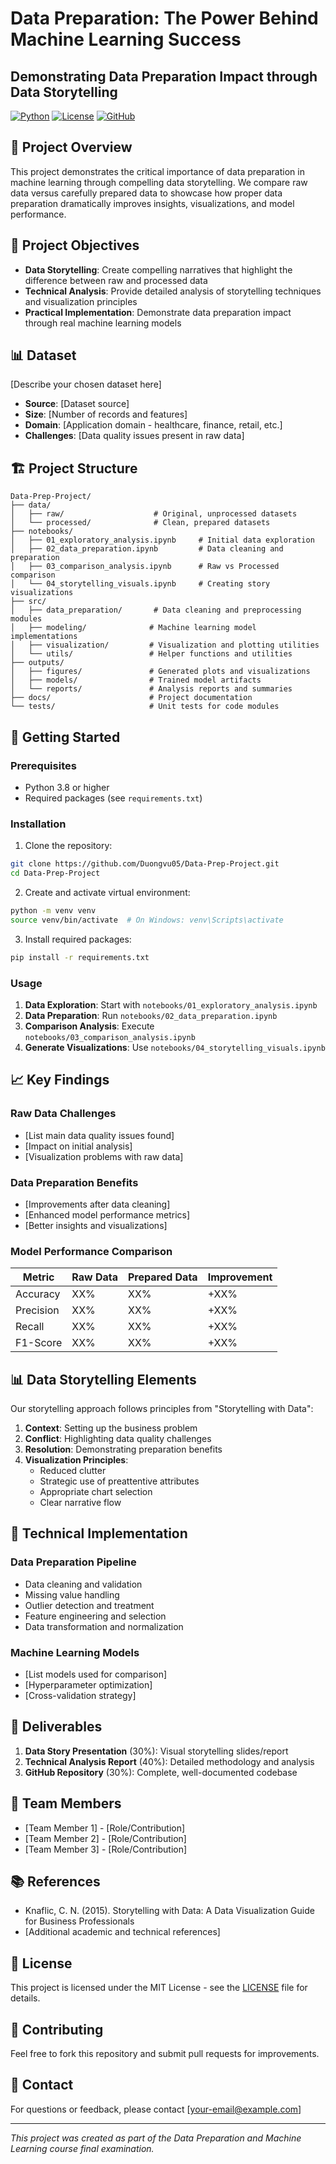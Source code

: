 # Data Preparation: The Power Behind Machine Learning Success
## Demonstrating Data Preparation Impact through Data Storytelling

[![Python](https://img.shields.io/badge/Python-3.8%2B-blue)](https://www.python.org/)
[![License](https://img.shields.io/badge/License-MIT-green.svg)](LICENSE)
[![GitHub](https://img.shields.io/badge/GitHub-Repository-black)](https://github.com/Duongvu05/Data-Prep-Project)

## 📖 Project Overview

This project demonstrates the critical importance of data preparation in machine learning through compelling data storytelling. We compare raw data versus carefully prepared data to showcase how proper data preparation dramatically improves insights, visualizations, and model performance.

## 🎯 Project Objectives

- **Data Storytelling**: Create compelling narratives that highlight the difference between raw and processed data
- **Technical Analysis**: Provide detailed analysis of storytelling techniques and visualization principles
- **Practical Implementation**: Demonstrate data preparation impact through real machine learning models

## 📊 Dataset

[Describe your chosen dataset here]
- **Source**: [Dataset source]
- **Size**: [Number of records and features]
- **Domain**: [Application domain - healthcare, finance, retail, etc.]
- **Challenges**: [Data quality issues present in raw data]

## 🏗️ Project Structure

```
Data-Prep-Project/
├── data/
│   ├── raw/                    # Original, unprocessed datasets
│   └── processed/              # Clean, prepared datasets
├── notebooks/
│   ├── 01_exploratory_analysis.ipynb     # Initial data exploration
│   ├── 02_data_preparation.ipynb         # Data cleaning and preparation
│   ├── 03_comparison_analysis.ipynb      # Raw vs Processed comparison
│   └── 04_storytelling_visuals.ipynb     # Creating story visualizations
├── src/
│   ├── data_preparation/       # Data cleaning and preprocessing modules
│   ├── modeling/              # Machine learning model implementations
│   ├── visualization/         # Visualization and plotting utilities
│   └── utils/                 # Helper functions and utilities
├── outputs/
│   ├── figures/               # Generated plots and visualizations
│   ├── models/                # Trained model artifacts
│   └── reports/               # Analysis reports and summaries
├── docs/                      # Project documentation
└── tests/                     # Unit tests for code modules
```

## 🚀 Getting Started

### Prerequisites

- Python 3.8 or higher
- Required packages (see `requirements.txt`)

### Installation

1. Clone the repository:
```bash
git clone https://github.com/Duongvu05/Data-Prep-Project.git
cd Data-Prep-Project
```

2. Create and activate virtual environment:
```bash
python -m venv venv
source venv/bin/activate  # On Windows: venv\Scripts\activate
```

3. Install required packages:
```bash
pip install -r requirements.txt
```

### Usage

1. **Data Exploration**: Start with `notebooks/01_exploratory_analysis.ipynb`
2. **Data Preparation**: Run `notebooks/02_data_preparation.ipynb`
3. **Comparison Analysis**: Execute `notebooks/03_comparison_analysis.ipynb`
4. **Generate Visualizations**: Use `notebooks/04_storytelling_visuals.ipynb`

## 📈 Key Findings

### Raw Data Challenges
- [List main data quality issues found]
- [Impact on initial analysis]
- [Visualization problems with raw data]

### Data Preparation Benefits
- [Improvements after data cleaning]
- [Enhanced model performance metrics]
- [Better insights and visualizations]

### Model Performance Comparison

| Metric | Raw Data | Prepared Data | Improvement |
|---------|----------|---------------|-------------|
| Accuracy | XX% | XX% | +XX% |
| Precision | XX% | XX% | +XX% |
| Recall | XX% | XX% | +XX% |
| F1-Score | XX% | XX% | +XX% |

## 📊 Data Storytelling Elements

Our storytelling approach follows principles from "Storytelling with Data":

1. **Context**: Setting up the business problem
2. **Conflict**: Highlighting data quality challenges
3. **Resolution**: Demonstrating preparation benefits
4. **Visualization Principles**:
   - Reduced clutter
   - Strategic use of preattentive attributes
   - Appropriate chart selection
   - Clear narrative flow

## 🔧 Technical Implementation

### Data Preparation Pipeline
- Data cleaning and validation
- Missing value handling
- Outlier detection and treatment
- Feature engineering and selection
- Data transformation and normalization

### Machine Learning Models
- [List models used for comparison]
- [Hyperparameter optimization]
- [Cross-validation strategy]

## 📝 Deliverables

1. **Data Story Presentation** (30%): Visual storytelling slides/report
2. **Technical Analysis Report** (40%): Detailed methodology and analysis
3. **GitHub Repository** (30%): Complete, well-documented codebase

## 👥 Team Members

- [Team Member 1] - [Role/Contribution]
- [Team Member 2] - [Role/Contribution]
- [Team Member 3] - [Role/Contribution]

## 📚 References

- Knaflic, C. N. (2015). Storytelling with Data: A Data Visualization Guide for Business Professionals
- [Additional academic and technical references]

## 📄 License

This project is licensed under the MIT License - see the [LICENSE](LICENSE) file for details.

## 🤝 Contributing

Feel free to fork this repository and submit pull requests for improvements.

## 📧 Contact

For questions or feedback, please contact [your-email@example.com]

---
*This project was created as part of the Data Preparation and Machine Learning course final examination.*